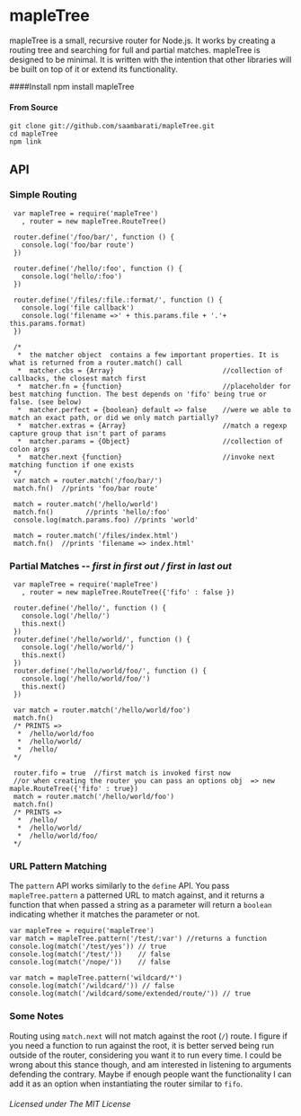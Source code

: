 
mapleTree
=========

mapleTree is a small, recursive router for Node.js. It works by creating a routing tree and searching for full and partial matches.
mapleTree is designed to be minimal. It is written with the intention that other libraries will be built on top of it or extend its functionality.

####Install
    npm install mapleTree
#### From Source
    git clone git://github.com/saambarati/mapleTree.git
    cd mapleTree
    npm link

API
---

### Simple Routing
     var mapleTree = require('mapleTree') 
       , router = new mapleTree.RouteTree()
      
     router.define('/foo/bar/', function () {
       console.log('foo/bar route')
     })
     
     router.define('/hello/:foo', function () {
       console.log('hello/:foo')
     })
     
     router.define('/files/:file.:format/', function () {
       console.log('file callback')
       console.log('filename =>' + this.params.file + '.'+ this.params.format)
     })
    
     /*
      *  the matcher object  contains a few important properties. It is what is returned from a router.match() call
      *  matcher.cbs = {Array}                           //collection of callbacks, the closest match first
      *  matcher.fn = {function}                         //placeholder for best matching function. The best depends on 'fifo' being true or false. (see below)
      *  matcher.perfect = {boolean} default => false    //were we able to match an exact path, or did we only match partially?
      *  matcher.extras = {Array}                        //match a regexp capture group that isn't part of params
      *  matcher.params = {Object}                       //collection of colon args
      *  matcher.next {function}                         //invoke next matching function if one exists
     */ 
     var match = router.match('/foo/bar/')
     match.fn()  //prints 'foo/bar route'
     
     match = router.match('/hello/world')
     match.fn()        //prints 'hello/:foo'
     console.log(match.params.foo) //prints 'world'
     
     match = router.match('/files/index.html') 
     match.fn()  //prints 'filename => index.html'
     
  
### Partial Matches -- *first in first out / first in last out*
     var mapleTree = require('mapleTree') 
       , router = new mapleTree.RouteTree({'fifo' : false })
  
     router.define('/hello/', function () {
       console.log('/hello/')
       this.next()
     })
     router.define('/hello/world/', function () {
       console.log('/hello/world/')
       this.next()
     })
     router.define('/hello/world/foo/', function () {
       console.log('/hello/world/foo/')
       this.next()
     })
  
     var match = router.match('/hello/world/foo')
     match.fn()
     /* PRINTS =>
      *  /hello/world/foo
      *  /hello/world/ 
      *  /hello/
     */
  
     router.fifo = true  //first match is invoked first now
     //or when creating the router you can pass an options obj  => new maple.RouteTree({'fifo' : true})
     match = router.match('/hello/world/foo')
     match.fn()
     /* PRINTS =>
      *  /hello/
      *  /hello/world/ 
      *  /hello/world/foo/
     */
  



### URL Pattern Matching
The  `pattern` API works similarly to the `define` API. You pass `mapleTree.pattern` a patterned URL to match against, and it returns a function that when passed a string as a parameter
will return a `boolean` indicating whether it matches the parameter or not.

    var mapleTree = require('mapleTree')
    var match = mapleTree.pattern('/test/:var') //returns a function
    console.log(match('/test/yes')) // true
    console.log(match('/test/'))    // false
    console.log(match('/nope/'))    // false

    var match = mapleTree.pattern('wildcard/*')
    console.log(match('/wildcard/')) // false
    console.log(match('/wildcard/some/extended/route/')) // true


### Some Notes

Routing using `match.next` will not match against the root (`/`) route. I figure if you need a function to run against
the root, it is better served being run outside of the router, considering you want it to run every time.
I could be wrong about this stance though, and am interested in listening to arguments defending the contrary. 
Maybe if enough people want the functionality I can add it as an option when instantiating the router similar to `fifo`.


###### Licensed under The MIT License



